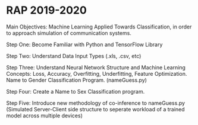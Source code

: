 # RAP 2019-2020

Main Objectives:
Machine Learning Applied Towards Classification, in order to approach simulation of communication systems.

Step One:
Become Familiar with Python and TensorFlow Library

Step Two:
Understand Data Input Types (.xls, .csv, etc)

Step Three:
Understand Neural Network Structure and Machine Learning Concepts: Loss, Accuracy, Overfitting, Underfitting, Feature Optimization.
Name to Gender Classification Program. (nameGuess.py)

Step Four:
Create a Name to Sex Classification program.

Step Five:
Introduce new methodology of co-inference to nameGuess.py 
(Simulated Server-Client side structure to seperate workload of a trained model across multiple devices)

